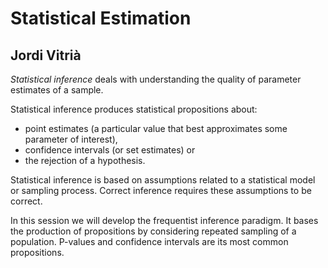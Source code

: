 # Statistical Estimation
## Jordi Vitrià

*Statistical inference* deals with understanding the quality of parameter estimates of a sample.

Statistical inference produces statistical propositions about:

+ point estimates (a particular value that best approximates some parameter of interest),
+ confidence intervals (or set estimates) or
+ the rejection of a hypothesis.


Statistical inference is based on assumptions related to a statistical model or sampling process. Correct inference requires these assumptions to be correct.

In this session we will develop the frequentist inference paradigm. It bases the production of propositions by considering repeated sampling of a population. P-values and confidence intervals are its most common propositions.

